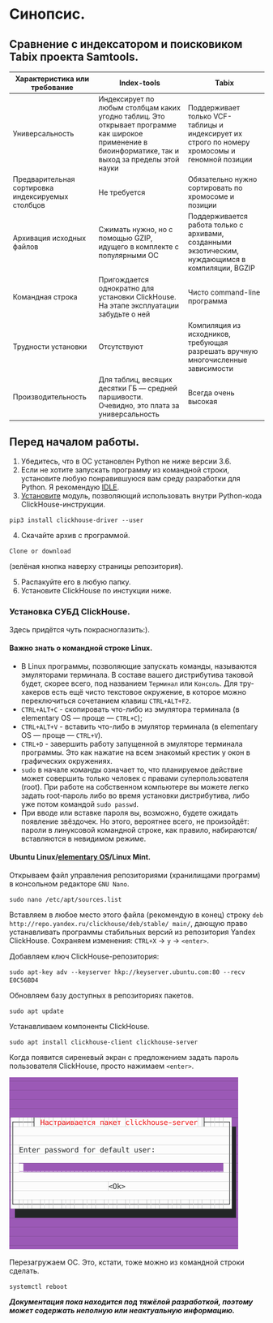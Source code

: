 # Синопсис.
## Сравнение с индексатором и поисковиком Tabix проекта Samtools.
| Характеристика или требование | Index-tools | Tabix |
| -------------- | ----------- | ----- |
| Универсальность | Индексирует по любым столбцам каких угодно таблиц. Это открывает программе как широкое применение в биоинформатике, так и выход за пределы этой науки | Поддерживает только VCF-таблицы и индексирует их строго по номеру хромосомы и геномной позиции |
| Предварительная сортировка индексируемых столбцов | Не требуется | Обязательно нужно сортировать по хромосоме и позиции |
| Архивация исходных файлов | Сжимать нужно, но с помощью GZIP, идущего в комплекте с популярными ОС | Поддерживается работа только с архивами, созданными экзотическим, нуждающимся в компиляции, BGZIP |
| Командная строка | Пригождается однократно для установки ClickHouse. На этапе эксплуатации забудьте о ней | Чисто command-line программа |
| Трудности установки | Отсутствуют | Компиляция из исходников, требующая разрешать вручную многочисленные зависимости |
| Производительность | Для таблиц, весящих десятки ГБ — средней паршивости. Очевидно, это плата за универсальность | Всегда очень высокая |

## Перед началом работы.
1. Убедитесь, что в ОС установлен Python не ниже версии 3.6.
2. Если не хотите запускать программу из командной строки, установите любую понравившуюся вам среду разработки для Python. Я рекомендую [IDLE](https://github.com/PlatonB/bioinformatic-python-scripts#установка-среды-разработки).
3. [Установите](https://github.com/PlatonB/index-tools#важно-знать-о-командной-строке-linux) модуль, позволяющий использовать внутри Python-кода ClickHouse-инструкции.
```
pip3 install clickhouse-driver --user
```

4. Скачайте архив с программой.
```
Clone or download
```
(зелёная кнопка наверху страницы репозитория).

5. Распакуйте его в любую папку.
6. Установите ClickHouse по инстукции ниже.

### Установка СУБД ClickHouse.
Здесь придётся чуть покрасноглазить:).

#### Важно знать о командной строке Linux.
- В Linux программы, позволяющие запускать команды, называются эмуляторами терминала. В составе вашего дистрибутива таковой будет, скорее всего, под названием `Терминал` или `Консоль`. Для тру-хакеров есть ещё чисто текстовое окружение, в которое можно переключиться сочетанием клавиш `CTRL+ALT+F2`.
- `CTRL+ALT+C` - скопировать что-либо из эмулятора терминала (в elementary OS — проще — `CTRL+C`);
- `CTRL+ALT+V` - вставить что-либо в эмулятор терминала (в elementary OS — проще — `CTRL+V`).
- `CTRL+D` - завершить работу запущенной в эмуляторе терминала программы. Это как нажатие на всем знакомый крестик у окон в графических окружениях.
- `sudo` в начале команды означает то, что планируемое действие может совершить только человек с правами суперпользователя (root). При работе на собственном компьютере вы можете легко задать root-пароль либо во время установки дистрибутива, либо уже потом командой `sudo passwd`.
- При вводе или вставке пароля вы, возможно, будете ожидать появление звёздочек. Но этого, вероятнее всего, не произойдёт: пароли в линуксовой командной строке, как правило, набираются/вставляются в невидимом режиме.

#### Ubuntu Linux/[elementary OS](https://elementary.io/ru/)/Linux Mint.
Открываем файл управления репозиториями (хранилищами программ) в консольном редакторе `GNU Nano`.
```
sudo nano /etc/apt/sources.list
```

Вставляем в любое место этого файла (рекомендую в конец) строку `deb http://repo.yandex.ru/clickhouse/deb/stable/ main/`, дающую право устанавливать программы стабильных версий из репозитория Yandex ClickHouse. Сохраняем изменения: `CTRL+X` → `y` → `<enter>`.

Добавляем ключ ClickHouse-репозитория:
```
sudo apt-key adv --keyserver hkp://keyserver.ubuntu.com:80 --recv E0C56BD4
```

Обновляем базу доступных в репозиториях пакетов.
```
sudo apt update
```

Устанавливаем компоненты ClickHouse.
```
sudo apt install clickhouse-client clickhouse-server
```

Когда появится сиреневый экран с предложением задать пароль пользователя ClickHouse, просто нажимаем `<enter>`.

![Текст](https://raw.githubusercontent.com/PlatonB/index-tools/master/gallery/ClickHouse_password.png)

Перезагружаем ОС. Это, кстати, тоже можно из командной строки сделать.
```
systemctl reboot
```

**_Документация пока находится под тяжёлой разработкой, поэтому может содержать неполную или неактуальную информацию._**
